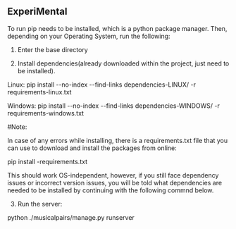 ## ExperiMental

To run pip needs to be installed, which is a python package manager. Then, depending on your Operating System, run the following:

1. Enter the base directory


2. Install dependencies(already downloaded within the project, just need to be installed).

Linux: pip install --no-index --find-links dependencies-LINUX/ -r requirements-linux.txt 



Windows: pip install --no-index --find-links dependencies-WINDOWS/ -r requirements-windows.txt 


#Note:

In case of any errors while installing, there is a requirements.txt file that you can use to download and install the packages from online:

pip install -requirements.txt

This should work OS-independent, however, if you still face dependency issues or incorrect version issues, you will be told what dependencies are needed to be installed by continuing
with the following commnd below.

3. Run the server:

python ./musicalpairs/manage.py runserver

